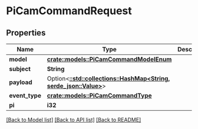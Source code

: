 # PiCamCommandRequest

## Properties

Name | Type | Description | Notes
------------ | ------------- | ------------- | -------------
**model** | [**crate::models::PiCamCommandModelEnum**](PiCamCommandModelEnum.md) |  | 
**subject** | **String** |  | 
**payload** | Option<[**::std::collections::HashMap<String, serde_json::Value>**](serde_json::Value.md)> |  | [optional]
**event_type** | [**crate::models::PiCamCommandType**](PiCamCommandType.md) |  | 
**pi** | **i32** |  | 

[[Back to Model list]](../README.md#documentation-for-models) [[Back to API list]](../README.md#documentation-for-api-endpoints) [[Back to README]](../README.md)


